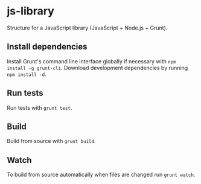 # js-library

Structure for a JavaScript library (JavaScript + Node.js + Grunt).

## Install dependencies

Install Grunt's command line interface globally if necessary with `npm install -g grunt-cli`. Download development 
dependencies by running `npm install -d`.

## Run tests

Run tests with `grunt test`.

## Build

Build from source with `grunt build`.

## Watch

To build from source automatically when files are changed run `grunt watch`.
